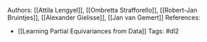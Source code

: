 Authors: [[Attila Lengyel]], [[Ombretta Strafforello]], [[Robert-Jan Bruintjes]], [[Alexander Gielisse]], [[Jan van Gemert]]
References:
- [[Learning Partial Equivariances from Data]]
Tags: #dl2